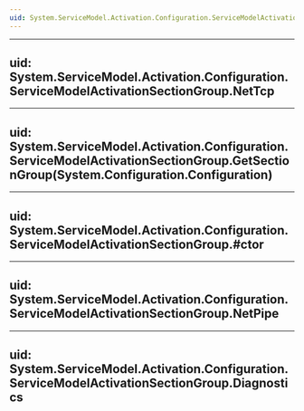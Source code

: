 ```yaml
---
uid: System.ServiceModel.Activation.Configuration.ServiceModelActivationSectionGroup
---
```


---
uid: System.ServiceModel.Activation.Configuration.ServiceModelActivationSectionGroup.NetTcp
---

---
uid: System.ServiceModel.Activation.Configuration.ServiceModelActivationSectionGroup.GetSectionGroup(System.Configuration.Configuration)
---

---
uid: System.ServiceModel.Activation.Configuration.ServiceModelActivationSectionGroup.#ctor
---

---
uid: System.ServiceModel.Activation.Configuration.ServiceModelActivationSectionGroup.NetPipe
---

---
uid: System.ServiceModel.Activation.Configuration.ServiceModelActivationSectionGroup.Diagnostics
---
